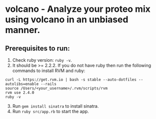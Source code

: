 # volcano - Analyze your proteo mix using volcano in an unbiased manner.

## Prerequisites to run:

1. Check ruby version: `ruby -v`.
2. It should be >= 2.2.2. If you do not have ruby then run the following commands to install RVM and ruby:
```
curl -L https://get.rvm.io | bash -s stable --auto-dotfiles --autolibs=enable --rails
source /Users/<your_username>/.rvm/scripts/rvm
rvm use 2.4.0
ruby -v
```
3. Run `gem install sinatra` to install sinatra.
4. Run `ruby src/app.rb` to start the app.